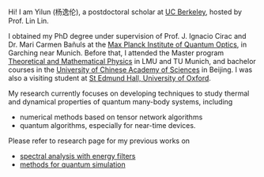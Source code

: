 &nbsp;
<div style="max-width: 800px"> 

Hi! I am Yilun (杨逸伦), a postdoctoral scholar at [UC Berkeley](https://math.berkeley.edu/home), hosted by Prof. Lin Lin. 

I obtained my PhD degree under supervision of Prof. J. Ignacio Cirac and Dr. Mari Carmen Bañuls at the [Max Planck Institute of Quantum Optics](https://www.mpq.mpg.de/theory), in Garching near Munich. Before that, I attended the Master program [Theoretical and Mathematical Physics](https://www.theorie.physik.uni-muenchen.de/TMP/index.html) in LMU and TU Munich, and bachelor courses in the [University of Chinese Academy of Sciences](https://english.ucas.ac.cn/) in Beijing. I was also a visiting student at [St Edmund Hall, University of Oxford](https://www.seh.ox.ac.uk/).


My research currently focuses on developing techniques to study thermal and dynamical properties of quantum many-body systems, including 

- numerical methods based on tensor network algorithms 
- quantum algorithms, especially for near-time devices. 

Please refer to research page for my previous works on 
- [spectral analysis with energy filters](research/filter/)
- [methods for quantum simulation](research/qsim/)

</div>